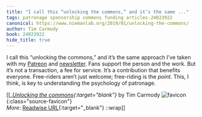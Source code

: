 ```yaml
---
title: "I call this “unlocking the commons,” and it’s the same ..."
tags: patronage sponsorship commons funding articles-24023922
canonical: https://www.niemanlab.org/2019/01/unlocking-the-commons/
author: Tim Carmody
book: 24023922
hide_title: true
---
```


I call this “unlocking the commons,” and it’s the same approach I’ve taken with my [Patreon](https://www.patreon.com/tcarmody) and [newsletter](https://www.tinyletter.com/tcarmody). Fans support the person and the work. But it’s not a transaction, a fee for service. It’s a contribution that benefits everyone. Free-riders aren’t just welcome; free-riding is the *point*. This, I think, is key to understanding the psychology of patronage.


[[<cite>_[Unlocking the commons](https://www.niemanlab.org/2019/01/unlocking-the-commons/){:target="_blank"}_</cite> by Tim Carmody ![favicon](https://s2.googleusercontent.com/s2/favicons?domain=www.niemanlab.org){:class="source-favicon"}<br>
_More_: [Readwise URL](https://readwise.io/open/469759692){:target="_blank"}
::wrap]]